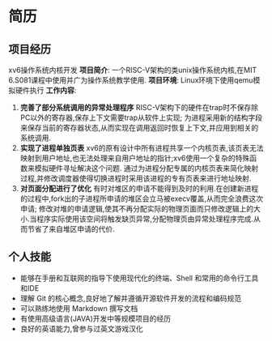 # 简历

## 项目经历

xv6操作系统内核开发
**项目简介**: 一个RISC-V架构的类unix操作系统内核,在MIT 6.S081课程中使用并广为操作系统教学使用.
**项目环境**: Linux环境下使用qemu模拟硬件执行
**工作内容**: 
1. **完善了部分系统调用的异常处理程序**
   RISC-V架构下的硬件在trap时不保存除PC以外的寄存器,保存上下文需要trap从软件上实现;
   为进程采用新的结构字段来保存当前的寄存器状态,从而实现在调用返回时恢复上下文,并应用到相关的系统调用.
2. **实现了进程单独页表**
   xv6的原有设计中所有进程共享一个内核页表,该页表无法映射到用户地址,也无法处理来自用户地址的指针;xv6使用一个复杂的特殊函数来模拟硬件寻址解决这个问题.
   通过为进程分配专属的内核页表来简化映射过程,并修改调度器使得切换进程时采用该进程的专有页表来进行地址映射.
3. **对页面分配进行了优化**
   有时对堆区的申请不能得到及时的利用.在创建新进程的过程中,fork出的子进程所申请的堆区会立马被execv覆盖,从而完全浪费这次申请;
   修改对堆的申请逻辑,使其不再分配实际的物理页面而只修改逻辑上的大小.当程序实际使用该空间将触发缺页异常,分配物理页由异常处理程序完成.从而节省了来自堆区申请的代价.

## 个人技能

- 能够在手册和互联网的指导下使用现代化的终端、Shell 和常用的命令行工具和IDE
- 理解 Git 的核心概念,良好地了解并遵循开源软件开发的流程和编码规范
- 可以熟练地使用 Markdown 撰写文档
- 有使用高级语言(JAVA)开发中等规模项目的经历
- 良好的英语能力,曾参与过英文游戏汉化
